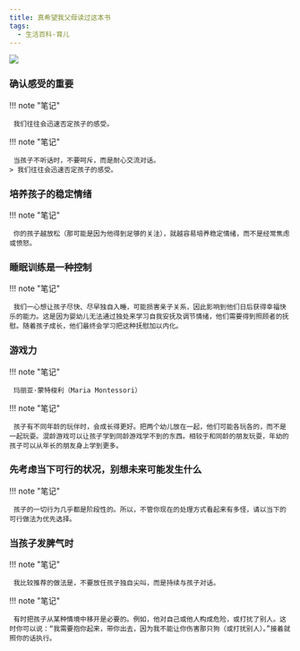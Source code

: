 ```yaml
---
title: 真希望我父母读过这本书
tags:
  - 生活百科-育儿
---
```


![](https://cdn.weread.qq.com/weread/cover/44/YueWen_33140005/t7_YueWen_33140005.jpg)


### 确认感受的重要




!!! note "笔记"

	 我们往往会迅速否定孩子的感受。 


!!! note "笔记"

	 当孩子不听话时，不要呵斥，而是耐心交流对话。 
	> 我们往往会迅速否定孩子的感受。




### 培养孩子的稳定情绪




!!! note "笔记"

	 你的孩子越放松（那可能是因为他得到足够的关注），就越容易培养稳定情绪，而不是经常焦虑或愤怒。 


### 睡眠训练是一种控制




!!! note "笔记"

	 我们一心想让孩子尽快、尽早独自入睡，可能损害亲子关系，因此影响到他们日后获得幸福快乐的能力。这是因为婴幼儿无法通过独处来学习自我安抚及调节情绪，他们需要得到照顾者的抚慰。随着孩子成长，他们最终会学习把这种抚慰加以内化。 


### 游戏力




!!! note "笔记"

	 玛丽亚·蒙特梭利（Maria Montessori） 


!!! note "笔记"

	 孩子有不同年龄的玩伴时，会成长得更好。把两个幼儿放在一起，他们可能各玩各的，而不是一起玩耍。混龄游戏可以让孩子学到同龄游戏学不到的东西。相较于和同龄的朋友玩耍，年幼的孩子可以从年长的朋友身上学到更多。 


### 先考虑当下可行的状况，别想未来可能发生什么




!!! note "笔记"

	 孩子的一切行为几乎都是阶段性的。所以，不管你现在的处理方式看起来有多怪，请以当下的可行做法为优先选择。 


### 当孩子发脾气时




!!! note "笔记"

	 我比较推荐的做法是，不要放任孩子独自尖叫，而是持续与孩子对话。 


!!! note "笔记"

	 有时把孩子从某种情境中移开是必要的。例如，他对自己或他人构成危险，或打扰了别人。这时你可以说：“我需要抱你起来，带你出去，因为我不能让你伤害那只狗（或打扰别人）。”接着就照你的话执行。 

